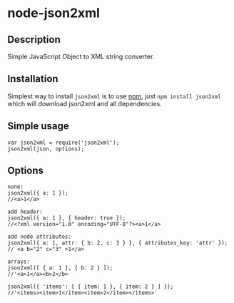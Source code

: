 node-json2xml
===========

Description
-----------

Simple JavaScript Object to XML string converter.

Installation
------------

Simplest way to install `json2xml` is to use [npm](http://npmjs.org), just `npm
install json2xml` which will download json2xml and all dependencies.

Simple usage
-----------
    
    var json2xml = require('json2xml');
	json2xml(json, options);

Options
-----------
	none:
	json2xml({ a: 1 });
    //<a>1</a>

	add header:
	json2xml({ a: 1 }, { header: true });
	//<?xml version="1.0" encoding="UTF-8"?><a>1</a>

	add node attributes:
	json2xml({ a: 1, attr: { b: 2, c: 3 } }, { attributes_key: 'attr' });	
	// <a b="2" c="3" >1</a>

	arrays:
	json2xml([ { a: 1 }, { b: 2 } ]);
	//'<a>1</a><b>2</b>

	json2xml({ 'items': [ { item: 1 }, { item: 2 } ] });
	//'<items><item>1</item><item>2</item></items>'